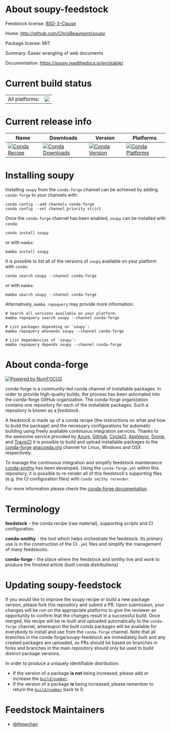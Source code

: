 About soupy-feedstock
=====================

Feedstock license: [BSD-3-Clause](https://github.com/conda-forge/soupy-feedstock/blob/main/LICENSE.txt)

Home: http://github.com/ChrisBeaumont/soupy

Package license: MIT

Summary: Easier wrangling of web documents

Documentation: https://soupy.readthedocs.io/en/stable/

Current build status
====================


<table><tr><td>All platforms:</td>
    <td>
      <a href="https://dev.azure.com/conda-forge/feedstock-builds/_build/latest?definitionId=17664&branchName=main">
        <img src="https://dev.azure.com/conda-forge/feedstock-builds/_apis/build/status/soupy-feedstock?branchName=main">
      </a>
    </td>
  </tr>
</table>

Current release info
====================

| Name | Downloads | Version | Platforms |
| --- | --- | --- | --- |
| [![Conda Recipe](https://img.shields.io/badge/recipe-soupy-green.svg)](https://anaconda.org/conda-forge/soupy) | [![Conda Downloads](https://img.shields.io/conda/dn/conda-forge/soupy.svg)](https://anaconda.org/conda-forge/soupy) | [![Conda Version](https://img.shields.io/conda/vn/conda-forge/soupy.svg)](https://anaconda.org/conda-forge/soupy) | [![Conda Platforms](https://img.shields.io/conda/pn/conda-forge/soupy.svg)](https://anaconda.org/conda-forge/soupy) |

Installing soupy
================

Installing `soupy` from the `conda-forge` channel can be achieved by adding `conda-forge` to your channels with:

```
conda config --add channels conda-forge
conda config --set channel_priority strict
```

Once the `conda-forge` channel has been enabled, `soupy` can be installed with `conda`:

```
conda install soupy
```

or with `mamba`:

```
mamba install soupy
```

It is possible to list all of the versions of `soupy` available on your platform with `conda`:

```
conda search soupy --channel conda-forge
```

or with `mamba`:

```
mamba search soupy --channel conda-forge
```

Alternatively, `mamba repoquery` may provide more information:

```
# Search all versions available on your platform:
mamba repoquery search soupy --channel conda-forge

# List packages depending on `soupy`:
mamba repoquery whoneeds soupy --channel conda-forge

# List dependencies of `soupy`:
mamba repoquery depends soupy --channel conda-forge
```


About conda-forge
=================

[![Powered by
NumFOCUS](https://img.shields.io/badge/powered%20by-NumFOCUS-orange.svg?style=flat&colorA=E1523D&colorB=007D8A)](https://numfocus.org)

conda-forge is a community-led conda channel of installable packages.
In order to provide high-quality builds, the process has been automated into the
conda-forge GitHub organization. The conda-forge organization contains one repository
for each of the installable packages. Such a repository is known as a *feedstock*.

A feedstock is made up of a conda recipe (the instructions on what and how to build
the package) and the necessary configurations for automatic building using freely
available continuous integration services. Thanks to the awesome service provided by
[Azure](https://azure.microsoft.com/en-us/services/devops/), [GitHub](https://github.com/),
[CircleCI](https://circleci.com/), [AppVeyor](https://www.appveyor.com/),
[Drone](https://cloud.drone.io/welcome), and [TravisCI](https://travis-ci.com/)
it is possible to build and upload installable packages to the
[conda-forge](https://anaconda.org/conda-forge) [anaconda.org](https://anaconda.org/)
channel for Linux, Windows and OSX respectively.

To manage the continuous integration and simplify feedstock maintenance
[conda-smithy](https://github.com/conda-forge/conda-smithy) has been developed.
Using the ``conda-forge.yml`` within this repository, it is possible to re-render all of
this feedstock's supporting files (e.g. the CI configuration files) with ``conda smithy rerender``.

For more information please check the [conda-forge documentation](https://conda-forge.org/docs/).

Terminology
===========

**feedstock** - the conda recipe (raw material), supporting scripts and CI configuration.

**conda-smithy** - the tool which helps orchestrate the feedstock.
                   Its primary use is in the construction of the CI ``.yml`` files
                   and simplify the management of *many* feedstocks.

**conda-forge** - the place where the feedstock and smithy live and work to
                  produce the finished article (built conda distributions)


Updating soupy-feedstock
========================

If you would like to improve the soupy recipe or build a new
package version, please fork this repository and submit a PR. Upon submission,
your changes will be run on the appropriate platforms to give the reviewer an
opportunity to confirm that the changes result in a successful build. Once
merged, the recipe will be re-built and uploaded automatically to the
`conda-forge` channel, whereupon the built conda packages will be available for
everybody to install and use from the `conda-forge` channel.
Note that all branches in the conda-forge/soupy-feedstock are
immediately built and any created packages are uploaded, so PRs should be based
on branches in forks and branches in the main repository should only be used to
build distinct package versions.

In order to produce a uniquely identifiable distribution:
 * If the version of a package **is not** being increased, please add or increase
   the [``build/number``](https://docs.conda.io/projects/conda-build/en/latest/resources/define-metadata.html#build-number-and-string).
 * If the version of a package **is** being increased, please remember to return
   the [``build/number``](https://docs.conda.io/projects/conda-build/en/latest/resources/define-metadata.html#build-number-and-string)
   back to 0.

Feedstock Maintainers
=====================

* [@thewchan](https://github.com/thewchan/)

